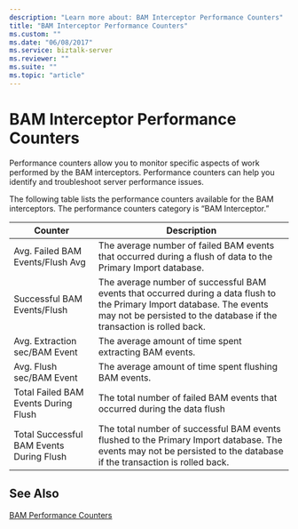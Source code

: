 ```yaml
---
description: "Learn more about: BAM Interceptor Performance Counters"
title: "BAM Interceptor Performance Counters"
ms.custom: ""
ms.date: "06/08/2017"
ms.service: biztalk-server
ms.reviewer: ""
ms.suite: ""
ms.topic: "article"
---
```

# BAM Interceptor Performance Counters
Performance counters allow you to monitor specific aspects of work performed by the BAM interceptors. Performance counters can help you identify and troubleshoot server performance issues.  
  
 The following table lists the performance counters available for the BAM interceptors. The performance counters category is “BAM Interceptor.”  
  
|Counter|Description|  
|-------------|-----------------|  
|Avg. Failed BAM Events/Flush Avg|The average number of failed BAM events that occurred during a flush of data to the Primary Import database.|  
|Successful BAM Events/Flush|The average number of successful BAM events that occurred during a data flush to the Primary Import database. The events may not be persisted to the database if the transaction is rolled back.|  
|Avg. Extraction sec/BAM Event|The average amount of time spent extracting BAM events.|  
|Avg. Flush sec/BAM Event|The average amount of time spent flushing BAM events.|  
|Total Failed BAM Events During Flush|The total number of failed BAM events that occurred during the data flush|  
|Total Successful BAM Events During Flush|The total number of successful BAM events flushed to the Primary Import database. The events may not be persisted to the database if the transaction is rolled back.|  
  
## See Also  
 [BAM Performance Counters](../core/bam-performance-counters.md)
